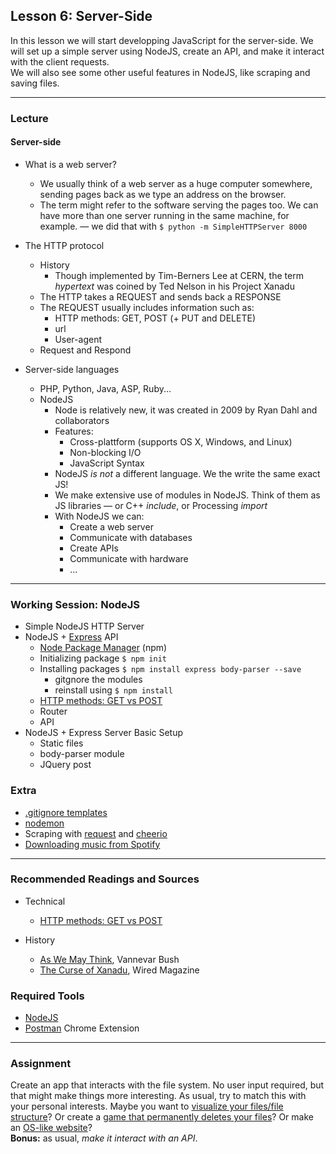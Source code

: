 ## Lesson 6: Server-Side

In this lesson we will start developping JavaScript for the server-side. We will set up a simple server using NodeJS, create an API, and make it interact with the client requests.  
We will also see some other useful features in NodeJS, like scraping and saving files.

---

### Lecture

#### Server-side

* What is a web server?  
	* We usually think of a web server as a huge computer somewhere, sending pages back as we type an address on the browser.
	* The term might refer to the software serving the pages too. We can have more than one server running in the same machine, for example. — we did that with  ```$ python -m SimpleHTTPServer 8000```

* The HTTP protocol
	* History
		* Though implemented by Tim-Berners Lee at CERN, the term *hypertext* was coined by Ted Nelson in his Project Xanadu
	* The HTTP takes a REQUEST and sends back a RESPONSE
	* The REQUEST usually includes information such as:
		* HTTP methods: GET, POST (+ PUT and DELETE)
		* url
		* User-agent
	* Request and Respond
* Server-side languages
	* PHP, Python, Java, ASP, Ruby...
	* NodeJS
		* Node is relatively new, it was created in 2009 by Ryan Dahl and collaborators
		* Features:
			* Cross-plattform (supports OS X, Windows, and Linux)
			* Non-blocking I/O
			* JavaScript Syntax
		* NodeJS *is not* a different language. We the write the same exact JS!
		* We make extensive use of modules in NodeJS. Think of them as JS libraries — or C++ *include*, or Processing *import*
		* With NodeJS we can:
			* Create a web server
			* Communicate with databases
			* Create APIs
			* Communicate with hardware
			* ...

---

### Working Session: NodeJS

* Simple NodeJS HTTP Server
* NodeJS + [Express](http://expressjs.com/) API
	* [Node Package Manager](https://www.npmjs.com/) (npm)
	* Initializing package ```$ npm init```
	* Installing packages ```$ npm install express body-parser --save```
		* gitgnore the modules
		* reinstall using ```$ npm install```
	* [HTTP methods: GET vs POST](http://www.w3schools.com/tags/ref_httpmethods.asp)
	* Router
	* API
* NodeJS + Express Server Basic Setup
	* Static files
	* body-parser module
	* JQuery post

	
### Extra

* [.gitignore templates](https://github.com/github/gitignore)
* [nodemon](https://www.npmjs.com/package/nodemon)
* Scraping with [request](https://www.npmjs.com/package/request) and [cheerio](https://www.npmjs.com/package/cheerio)
* [Downloading music from Spotify](https://github.com/TooTallNate/node-spotify-web)

---

### Recommended Readings and Sources

* Technical
	* [HTTP methods: GET vs POST](http://www.w3schools.com/tags/ref_httpmethods.asp)

* History
	* [As We May Think](http://www.theatlantic.com/magazine/archive/1945/07/as-we-may-think/303881/), Vannevar Bush
	* [The Curse of Xanadu](http://archive.wired.com/wired/archive/3.06/xanadu.html), Wired Magazine


### Required Tools

* [NodeJS](https://nodejs.org/)
* [Postman](https://chrome.google.com/webstore/detail/postman-rest-client/fdmmgilgnpjigdojojpjoooidkmcomcm?hl=en) Chrome Extension

---

### Assignment

Create an app that interacts with the file system. No user input required, but that might make things more interesting. As usual, try to match this with your personal interests. Maybe you want to [visualize your files/file structure](https://gabrielmfadt.wordpress.com/2014/02/23/defrag-style-data-visualization/)? Or create a [game that permanently deletes your files](http://www.stfj.net/art/2009/loselose/)? Or make an [OS-like website](http://www.windows93.net/)?  
**Bonus:** as usual, *make it interact with an API*.